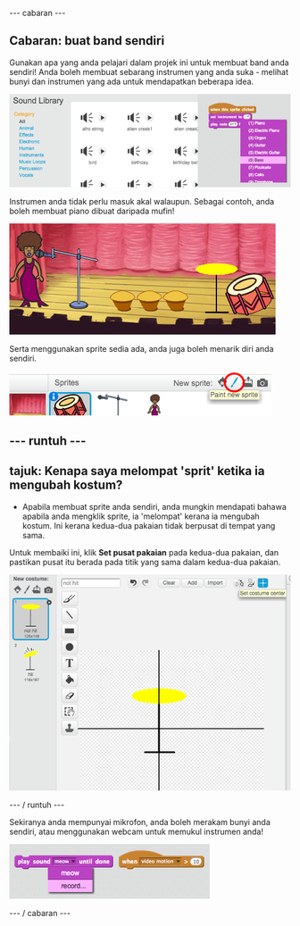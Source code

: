 \--- cabaran \---

## Cabaran: buat band sendiri

Gunakan apa yang anda pelajari dalam projek ini untuk membuat band anda sendiri! Anda boleh membuat sebarang instrumen yang anda suka - melihat bunyi dan instrumen yang ada untuk mendapatkan beberapa idea.

![tangkapan skrin](images/band-ideas.png)

Instrumen anda tidak perlu masuk akal walaupun. Sebagai contoh, anda boleh membuat piano dibuat daripada mufin!

![tangkapan skrin](images/band-piano.png)

Serta menggunakan sprite sedia ada, anda juga boleh menarik diri anda sendiri.

![tangkapan skrin](images/band-draw.png)

## \--- runtuh \---

## tajuk: Kenapa saya melompat 'sprit' ketika ia mengubah kostum?

+ Apabila membuat sprite anda sendiri, anda mungkin mendapati bahawa apabila anda mengklik sprite, ia 'melompat' kerana ia mengubah kostum. Ini kerana kedua-dua pakaian tidak berpusat di tempat yang sama.

Untuk membaiki ini, klik **Set pusat pakaian** pada kedua-dua pakaian, dan pastikan pusat itu berada pada titik yang sama dalam kedua-dua pakaian.

![tangkapan skrin](images/band-center.png)

\--- / runtuh \---

Sekiranya anda mempunyai mikrofon, anda boleh merakam bunyi anda sendiri, atau menggunakan webcam untuk memukul instrumen anda!

![tangkapan skrin](images/band-io.png)

\--- / cabaran \---
